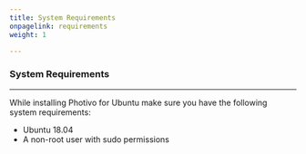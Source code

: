 ```yaml
---
title: System Requirements
onpagelink: requirements
weight: 1

---
```


### **System Requirements**
-------------------

While installing Photivo for Ubuntu make sure you have the following system requirements:

- Ubuntu 18.04
- A non-root user with sudo permissions
 
